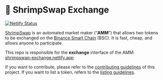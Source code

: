 # 🦐 ShrimpSwap Exchange

[![Netlify Status](https://api.netlify.com/api/v1/badges/cd366e1b-6884-4636-87af-6b284b65d815/deploy-status)](https://app.netlify.com/sites/shrimpswap-exchange/deploys)

[ShrimpSwap](https://shrimpswap-exchange.netlify.app/) is an automated market maker (“**AMM**”) that allows two tokens to be exchanged on the [Binance Smart Chain](https://www.binance.org/en/smartChain) (BSC). It is fast, cheap, and allows anyone to participate.

This repo is responsible for the **exchange** interface of the AMM: [shrimpswap-exchange.netlify.app](https://shrimpswap-exchange.netlify.app)

If you want to contribute, please refer to the [contributing guidelines](./CONTRIBUTING.md) of this project.
If you want to list a token, refers to the [listing guidelines](./listing.md).
